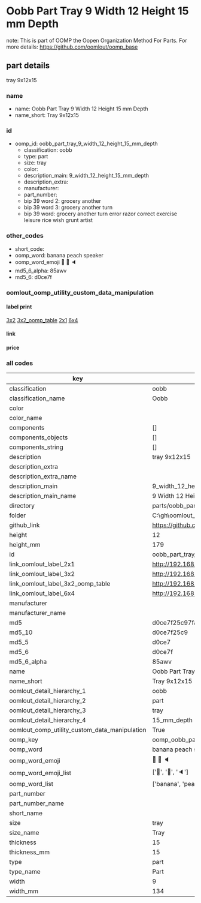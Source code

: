 # Oobb Part Tray 9 Width 12 Height 15 mm Depth  

note: This is part of OOMP the Oopen Organization Method For Parts. For more details: https://github.com/oomlout/oomp_base

##  part details
  



tray 9x12x15



### name
* name: Oobb Part Tray 9 Width 12 Height 15 mm Depth
* name_short: Tray 9x12x15 
### id
* oomp_id: oobb_part_tray_9_width_12_height_15_mm_depth
  * classification: oobb
  * type: part
  * size: tray
  * color: 
  * description_main: 9_width_12_height_15_mm_depth
  * description_extra: 
  * manufacturer: 
  * part_number: 
  * bip 39 word 2: grocery another
  * bip 39 word 3: grocery another turn
  * bip 39 word: grocery another turn error razor correct exercise leisure rice wish grunt artist

### other_codes
* short_code: 
* oomp_word: banana peach speaker
* oomp_word_emoji :banana: :peach: :speaker:
* md5_6_alpha: 85awv
* md5_6: d0ce7f






### oomlout_oomp_utility_custom_data_manipulation
#### label print
[3x2](http://192.168.1.245:1112/?label=oomp%2085awv)
[3x2_oomp_table](http://192.168.1.108:1112/?label=oomp%2085awv)
[2x1](http://192.168.1.242:1112/?label=oomp%2085awv)
[6x4](http://192.168.1.55:1112/?label=oomp%2085awv)    

#### link

                              

#### price







### all codes 
| key | value |  
| --- | --- |  
| classification | oobb |  
| classification_name | Oobb |  
| color |  |  
| color_name |  |  
| components | [] |  
| components_objects | [] |  
| components_string | [] |  
| description | tray 9x12x15 |  
| description_extra |  |  
| description_extra_name |  |  
| description_main | 9_width_12_height_15_mm_depth |  
| description_main_name | 9 Width 12 Height 15 mm Depth |  
| directory | parts/oobb_part_tray_9_width_12_height_15_mm_depth |  
| folder | C:\gh\oomlout_oobb_version_4_generated_parts\parts\oobb_part_tray_9_width_12_height_15_mm_depth |  
| github_link | https://github.com/oomlout/oomlout_oomp_part_src/tree/main/parts/oobb_part_tray_9_width_12_height_15_mm_depth |  
| height | 12 |  
| height_mm | 179 |  
| id | oobb_part_tray_9_width_12_height_15_mm_depth |  
| link_oomlout_label_2x1 | http://192.168.1.242:1112/?label=oomp%2085awv |  
| link_oomlout_label_3x2 | http://192.168.1.245:1112/?label=oomp%2085awv |  
| link_oomlout_label_3x2_oomp_table | http://192.168.1.108:1112/?label=oomp%2085awv |  
| link_oomlout_label_6x4 | http://192.168.1.55:1112/?label=oomp%2085awv |  
| manufacturer |  |  
| manufacturer_name |  |  
| md5 | d0ce7f25c97fa9e8c25954cdd5826336 |  
| md5_10 | d0ce7f25c9 |  
| md5_5 | d0ce7 |  
| md5_6 | d0ce7f |  
| md5_6_alpha | 85awv |  
| name | Oobb Part Tray 9 Width 12 Height 15 mm Depth |  
| name_short | Tray 9x12x15  |  
| oomlout_detail_hierarchy_1 | oobb |  
| oomlout_detail_hierarchy_2 | part |  
| oomlout_detail_hierarchy_3 | tray |  
| oomlout_detail_hierarchy_4 | 15_mm_depth |  
| oomlout_oomp_utility_custom_data_manipulation | True |  
| oomp_key | oomp_oobb_part_tray_9_width_12_height_15_mm_depth |  
| oomp_word | banana peach speaker |  
| oomp_word_emoji | :banana: :peach: :speaker: |  
| oomp_word_emoji_list | [':banana:', ':peach:', ':speaker:'] |  
| oomp_word_list | ['banana', 'peach', 'speaker'] |  
| part_number |  |  
| part_number_name |  |  
| short_name |  |  
| size | tray |  
| size_name | Tray |  
| thickness | 15 |  
| thickness_mm | 15 |  
| type | part |  
| type_name | Part |  
| width | 9 |  
| width_mm | 134 |  
